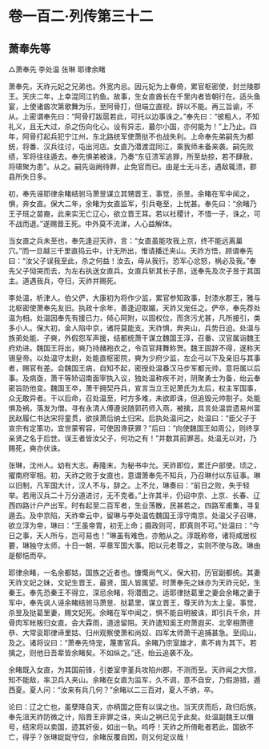 # 卷一百二·列传第三十二

## 萧奉先等

△萧奉先 李处温 张琳 耶律余睹

萧奉先，天祚元妃之兄弟也。外宽内忌。因元妃为上眷倚，累官枢密使，封兰陵郡王。天庆二年，上幸混同江钓鱼。故事，生女直酋长在千里内者皆朝行在。适头鱼宴，上使诸酋次第歌舞为乐，至阿骨打，但端立直视，辞以不能。再三旨谕，不从。上密谓奉先曰：“阿骨打跋扈若此，可托以边事诛之。”奉先曰：“彼粗人，不知礼义，且无大过，杀之伤向化心。设有异志，蕞尔小国，亦何能为！”上乃止。四年，阿骨打起兵犯宁江州，东北路统军使萧挞不也战失利。上命奉先弟嗣先为都统，将番、汉兵往讨，屯出河店。女直乃潜渡混同江，乘我师未备来袭。嗣先败绩，军将往往遁去。奉先惧弟被诛，乃奏“东征溃军逃罪，所至劫掠，若不肆赦，将啸聚为患”。从之。嗣先诣阙待罪，止免官而已。由是士无斗志，遇敌辄溃，郡县所失日多。

初，奉先诬耶律余睹结驸马萧昱谋立其甥晋王，事觉，杀昱。余睹在军中闻之，惧，奔女直。保大二年，余睹为女直监军，引兵奄至，上忧甚。奉先曰：“余睹乃王子班之苗裔，此来实无亡辽心，欲立晋王耳。若以社稷计，不惜一子，诛之，可不战而退。”遂赐晋王死。中外莫不流涕，人心益解体。

当女直之兵未至也，奉先逢迎天祚，言：“女直虽能攻我上京，终不能远离巢穴。”而一旦越三千里直捣云中，计无所出，惟请播迁夹山。天祚方悟，顾谓奉先曰：“汝父子误我至此，杀之何益！汝去，毋从我行。恐军心忿怒，祸必及我。”奉先父子恸哭而去，为左右执送女直兵。女直兵斩其长子昂，送奉先及次子昱于其国主。道遇我兵，夺归，天祚并赐死。

李处温，析津人。伯父俨，大康初为将作少监，累官参知政事，封漆水郡王，雅与北枢密使萧奉先友旧。执政十余年，善逢迎取媚，天祚又宠任之。俨卒，奉先荐处温为相。处温因奉先有援已力，倾心阿附，以固权位，而贪污尤甚，凡所接引，类多小人。保大初，金人陷中京，诸将莫能支。天祚惧，奔夹山，兵势日迫。处温与族弟处能、子奭，外假怨军声援，结都统萧干谋立魏国王淳，召番、汉官属诣魏王府劝进。魏国王将出，奭乃持赭袍衣之，令百官拜舞称贺。魏王固辞不得，遂称天锡皇帝。以处温守太尉，处能直枢密院，奭为少府少监，左企弓以下及亲旧与其事者，赐官有差。会魏国王病，自知不起，密授处温番汉马步军都元帅，意将属以后事。及病亟，萧干等矫诏南面宰执入议，独处温称疾不对，阴聚勇士为备，绐云奉密旨防他变。魏国王卒，萧干拥契丹兵，宣言当立王妃萧氏为太后，权主军国事，众无敢异者。干以后命，召处温至，时方多难，未欲即诛，但追毁元帅劄子。处能惧及祸，落发为僧。寻有永清人傅遵说随郭药师入燕，被擒，具言处温尝遗易州富民赵履仁书达宋将童贯，欲挟萧后纳土归宋。后执处温问之，处温曰：“臣父子于宣宗有定策功，宜世蒙宥容，可使因谗获罪？”后曰：“向使魏国王如周公，则终享亲贤之名于后世。误王者皆汝父子，何功之有！”并数其前罪恶。处温无以对，乃赐死，奭亦伏诛。

张琳，沈州人。幼有大志。寿隆末，为秘书中允。天祚即位，累迁户部使。顷之，擢南府宰相。初，天祚之败于女直也，意谓萧奉先不知兵，乃召琳付以东征事。琳以旧制，凡军国大计，汉人不与，辞之。上不允，琳奏曰：“前日之败，失于轻举。若用汉兵二十万分道进讨，无不克者。”上许其半，仍诏中京、上京、长春、辽西四路计户产出军。时有起至二百军者，生业荡散，民甚若之。四路军甫集，寻复遁去。及中京陷，天祚幸云中，留琳与李处温佐魏国王淳守南京。处温父子召琳，欲立淳为帝，琳曰：“王虽帝胄，初无上命；摄政则可，即真则不可。”处温曰：“今日之事，天人所与，岂可易也！”琳虽有难色，亦勉从之。淳既称帝，诸将咸居权要，琳独守太师，十日一朝，平章军国大事。阳以元老尊之，实则不使与政。琳由是郁悒而卒。

耶律余睹，一名余都姑，国族之近者也。慷慨尚气义。保大初，历官副都统。其妻天祚文妃之妹，文妃生晋王，最贤，国人皆属望。时萧奉先之妹亦为天祚元妃，生秦王。奉先恐秦王不得立，深忌余睹，将潜图之。适耶律挞葛里之妻会余睹之妻于军中，奉先讽人诬余睹结驸马萧昱、挞葛里，谋立晋王，尊天祚为太上皇。事觉，杀昱及挞葛里妻，赐文妃死。余睹在军中闻之，惧不能自明被诛，即引兵千余，并骨肉军帐叛归女直。会大霖雨，道途留阻。天祚遣知奚王府萧遐买、北宰相萧德恭、大常衮耶律谛里姑、归州观察使萧和尚奴、四军太师萧干追捕甚急。至闾山，及之。诸将议曰：“萧奉先恃宠，蔑害官兵。余睹乃宗室雄才，素不肯为其下。若擒之，则他日吾辈皆余睹矣。不如纵之。”还，绐云追袭不及。

余睹既入女直，为其国前锋，引娄室孛堇兵攻陷州郡，不测而至。天祚闻之大惊，知不能敌，率卫兵入夹山。余睹在女直为监军，久不调，意不自安，乃假游猎，遁西夏。夏人问：“汝来有兵几何？”余睹以二三百对，夏人不纳，卒。

论曰：辽之亡也，虽孽降自天，亦柄国之臣有以误之也。当天庆而后，政归后族。奉先沮天祚防微之计，陷晋王非罪之诛，夹山之祸已见于此矣。处温副魏王以僭号，结宋将以卖国，迹其奸佞，如出一轨。呜呼！天祚之所倚毗者若此，国欲不亡，得乎？张琳娖娖守位，余睹反覆自困，则又何足议哉！
